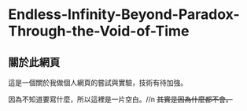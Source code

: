 # Endless-Infinity-Beyond-Paradox-Through-the-Void-of-Time

## 關於此網頁

這是一個關於我做個人網頁的嘗試與實驗，技術有待加強。

因為不知道要寫什麼，所以這裡是一片空白。//n
~~其實是因為什麼都不會。~~

